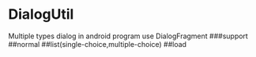 # DialogUtil
Multiple types dialog in android program use DialogFragment
###support
##normal
##list(single-choice,multiple-choice)
##load
